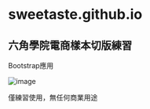 # sweetaste.github.io

## 六角學院電商樣本切版練習

Bootstrap應用

![image](https://github.com/sara05132002/sweetaste.github.io/blob/master/sara05132002.github.io_sweetaste.github.io_.png)

僅練習使用，無任何商業用途
